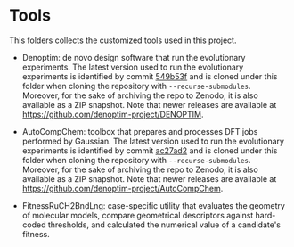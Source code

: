 # Tools
This folders collects the customized tools used in this project.

* Denoptim: de novo design software that run the evolutionary experiments. The latest version used to run the evolutionary experiments is identified by commit <a href="https://github.com/denoptim-project/DENOPTIM/commit/549b53f691cf1a327bcd08148717fc22f6fcdfd1">549b53f</a> and is cloned under this folder when cloning the repository with `--recurse-submodules`. Moreover, for the sake of archiving the repo to Zenodo, it is also available as a ZIP snapshot. Note that newer releases are available at <a href="https://github.com/denoptim-project/DENOPTIM">https://github.com/denoptim-project/DENOPTIM</a>.

* AutoCompChem: toolbox that prepares and processes DFT jobs performed by Gaussian. The latest version used to run the evolutionary experiments is identified by commit <a href="https://github.com/denoptim-project/AutoCompChem/commit/ac27ad21a896b8d8d9eb5b887c50bc0d828f0f3e">ac27ad2</a> and is cloned under this folder when cloning the repository with `--recurse-submodules`. Moreover, for the sake of archiving the repo to Zenodo, it is also available as a ZIP snapshot. Note that newer releases are available at <a href="https://github.com/denoptim-project/AutoCompChem">https://github.com/denoptim-project/AutoCompChem</a>.

* FitnessRuCH2BndLng: case-specific utility that evaluates the geometry of molecular models, compare geometrical descriptors against hard-coded thresholds, and calculated the numerical value of a candidate's fitness.

